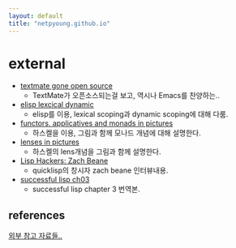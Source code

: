 ```yaml
---
layout: default
title: "netpyoung.github.io"
---
```


# external

* [textmate gone open source](textmate_gone_open_source)
    - TextMate가 오픈소스되는걸 보고, 역시나 Emacs를 찬양하는..
* [elisp lexcical dynamic](elisp_lexcical_dynamic)
    - elisp를 이용, lexical scoping과 dynamic scoping에 대해 다룸.
* [functors, applicatives and monads in pictures](functors_applicatives_and_monads_in_pictures)
    - 하스켈을 이용, 그림과 함께 모나드 개념에 대해 설명한다.
* [lenses in pictures](lenses_in_pictures)
    - 하스켈의 lens개념을 그림과 함께 설명한다.
* [Lisp Hackers: Zach Beane](lisp_hacker_zach_beane)
    - quicklisp의 창시자 zach beane 인터뷰내용.
* [successful lisp ch03](successful_lisp_ch03_kor)
    - successful lisp chapter 3 번역본.

## references
[외부 참고 자료들..](refs/)
